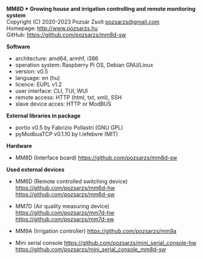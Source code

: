 **MM8D * Growing house and irrigation controlling and remote monitoring system**  
Copyright (C) 2020-2023 Pozsár Zsolt <pozsarzs@gmail.com>  
Homepage: <http://www.pozsarzs.hu>  
GitHub: <https://github.com/pozsarzs/mm8d-sw>

**Software**

 - architecture:          amd64, armhf, i386
 - operation system:      Raspberry Pi OS, Debian GNU/Linux
 - version:               v0.5
 - language:              en (hu)
 - licence:               EUPL v1.2
 - user interface:        CLI, TUI, WUI
 - remote access:         HTTP (html, txt, xml), SSH
 - slave device acces:    HTTP or ModBUS

**External libraries in package**

 - portio v0.5 by Fabrizio Pollastri (GNU GPL)
 - pyModbusTCP v0.1.10 by l.lefebvre (MIT)

**Hardware**
 - MM8D (Interface board)
    <https://github.com/pozsarzs/mm8d-sw>

**Used external devices**
 - MM6D (Remote controlled switching device)
    <https://github.com/pozsarzs/mm6d-hw>
    <https://github.com/pozsarzs/mm6d-sw>

 - MM7D (Air quality measuring device)
     <https://github.com/pozsarzs/mm7d-hw>
     <https://github.com/pozsarzs/mm7d-sw>

 - MM9A (Irrigation controller)
     <https://github.com/pozsarzs/mm9a>

 - Mini serial console
     <https://github.com/pozsarzs/mini_serial_console-hw>
     <https://github.com/pozsarzs/mini_serial_console_mm8d-sw>
